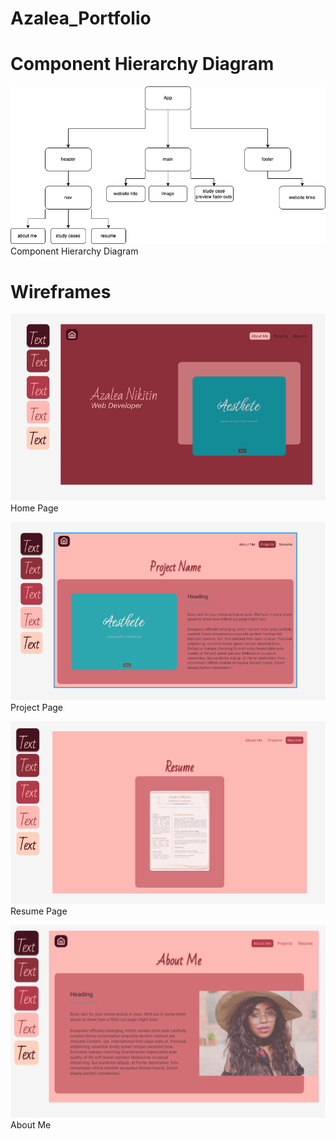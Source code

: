# Azalea_Portfolio

# Component Hierarchy Diagram
![Component Hierarchy Diagram](./Azalea_Portfolio-project/public/project_screenshots/portfoliochd.png)
Component Hierarchy Diagram
# Wireframes
![Wireframe Home Page](./Azalea_Portfolio-project/public/project_screenshots/portfoliohome.png)
Home Page

![Wireframe projects page](./Azalea_Portfolio-project/public/project_screenshots/portfolioprojects.png)
Project Page

![Wireframe resume page](./Azalea_Portfolio-project/public/project_screenshots/portfolioresume.png)
Resume Page

![Wireframe About Me](./Azalea_Portfolio-project/public/project_screenshots/portfolioaboutme.png)
About Me